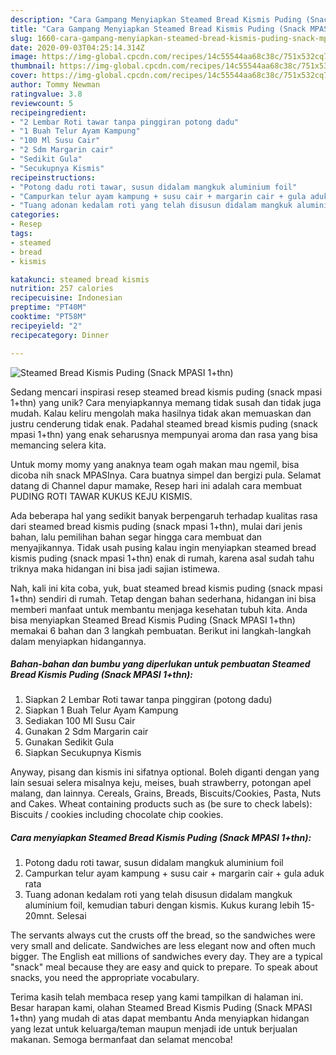 ```yaml
---
description: "Cara Gampang Menyiapkan Steamed Bread Kismis Puding (Snack MPASI 1+thn), Lezat Sekali"
title: "Cara Gampang Menyiapkan Steamed Bread Kismis Puding (Snack MPASI 1+thn), Lezat Sekali"
slug: 1660-cara-gampang-menyiapkan-steamed-bread-kismis-puding-snack-mpasi-1thn-lezat-sekali
date: 2020-09-03T04:25:14.314Z
image: https://img-global.cpcdn.com/recipes/14c55544aa68c38c/751x532cq70/steamed-bread-kismis-puding-snack-mpasi-1thn-foto-resep-utama.jpg
thumbnail: https://img-global.cpcdn.com/recipes/14c55544aa68c38c/751x532cq70/steamed-bread-kismis-puding-snack-mpasi-1thn-foto-resep-utama.jpg
cover: https://img-global.cpcdn.com/recipes/14c55544aa68c38c/751x532cq70/steamed-bread-kismis-puding-snack-mpasi-1thn-foto-resep-utama.jpg
author: Tommy Newman
ratingvalue: 3.8
reviewcount: 5
recipeingredient:
- "2 Lembar Roti tawar tanpa pinggiran potong dadu"
- "1 Buah Telur Ayam Kampung"
- "100 Ml Susu Cair"
- "2 Sdm Margarin cair"
- "Sedikit Gula"
- "Secukupnya Kismis"
recipeinstructions:
- "Potong dadu roti tawar, susun didalam mangkuk aluminium foil"
- "Campurkan telur ayam kampung + susu cair + margarin cair + gula aduk rata"
- "Tuang adonan kedalam roti yang telah disusun didalam mangkuk aluminium foil, kemudian taburi dengan kismis. Kukus kurang lebih 15-20mnt. Selesai"
categories:
- Resep
tags:
- steamed
- bread
- kismis

katakunci: steamed bread kismis 
nutrition: 257 calories
recipecuisine: Indonesian
preptime: "PT40M"
cooktime: "PT58M"
recipeyield: "2"
recipecategory: Dinner

---
```



![Steamed Bread Kismis Puding (Snack MPASI 1+thn)](https://img-global.cpcdn.com/recipes/14c55544aa68c38c/751x532cq70/steamed-bread-kismis-puding-snack-mpasi-1thn-foto-resep-utama.jpg)

Sedang mencari inspirasi resep steamed bread kismis puding (snack mpasi 1+thn) yang unik? Cara menyiapkannya memang tidak susah dan tidak juga mudah. Kalau keliru mengolah maka hasilnya tidak akan memuaskan dan justru cenderung tidak enak. Padahal steamed bread kismis puding (snack mpasi 1+thn) yang enak seharusnya mempunyai aroma dan rasa yang bisa memancing selera kita.

Untuk momy momy yang anaknya team ogah makan mau ngemil, bisa dicoba nih snack MPASInya. Cara buatnya simpel dan bergizi pula. Selamat datang di Channel dapur mamake, Resep hari ini adalah cara membuat PUDING ROTI TAWAR KUKUS KEJU KISMIS.

Ada beberapa hal yang sedikit banyak berpengaruh terhadap kualitas rasa dari steamed bread kismis puding (snack mpasi 1+thn), mulai dari jenis bahan, lalu pemilihan bahan segar hingga cara membuat dan menyajikannya. Tidak usah pusing kalau ingin menyiapkan steamed bread kismis puding (snack mpasi 1+thn) enak di rumah, karena asal sudah tahu triknya maka hidangan ini bisa jadi sajian istimewa.


Nah, kali ini kita coba, yuk, buat steamed bread kismis puding (snack mpasi 1+thn) sendiri di rumah. Tetap dengan bahan sederhana, hidangan ini bisa memberi manfaat untuk membantu menjaga kesehatan tubuh kita. Anda bisa menyiapkan Steamed Bread Kismis Puding (Snack MPASI 1+thn) memakai 6 bahan dan 3 langkah pembuatan. Berikut ini langkah-langkah dalam menyiapkan hidangannya.

<!--inarticleads1-->

##### Bahan-bahan dan bumbu yang diperlukan untuk pembuatan Steamed Bread Kismis Puding (Snack MPASI 1+thn):

1. Siapkan 2 Lembar Roti tawar tanpa pinggiran (potong dadu)
1. Siapkan 1 Buah Telur Ayam Kampung
1. Sediakan 100 Ml Susu Cair
1. Gunakan 2 Sdm Margarin cair
1. Gunakan Sedikit Gula
1. Siapkan Secukupnya Kismis


Anyway, pisang dan kismis ini sifatnya optional. Boleh diganti dengan yang lain sesuai selera misalnya keju, meises, buah strawberry, potongan apel malang, dan lainnya. Cereals, Grains, Breads, Biscuits/Cookies, Pasta, Nuts and Cakes. Wheat containing products such as (be sure to check labels): Biscuits / cookies including chocolate chip cookies. 

<!--inarticleads2-->

##### Cara menyiapkan Steamed Bread Kismis Puding (Snack MPASI 1+thn):

1. Potong dadu roti tawar, susun didalam mangkuk aluminium foil
1. Campurkan telur ayam kampung + susu cair + margarin cair + gula aduk rata
1. Tuang adonan kedalam roti yang telah disusun didalam mangkuk aluminium foil, kemudian taburi dengan kismis. Kukus kurang lebih 15-20mnt. Selesai


The servants always cut the crusts off the bread, so the sandwiches were very small and delicate. Sandwiches are less elegant now and often much bigger. The English eat millions of sandwiches every day. They are а typical &#34;snack&#34; meal because they are easy and quick to prepare. To speak about snacks, you need the appropriate vocabulary. 

Terima kasih telah membaca resep yang kami tampilkan di halaman ini. Besar harapan kami, olahan Steamed Bread Kismis Puding (Snack MPASI 1+thn) yang mudah di atas dapat membantu Anda menyiapkan hidangan yang lezat untuk keluarga/teman maupun menjadi ide untuk berjualan makanan. Semoga bermanfaat dan selamat mencoba!
